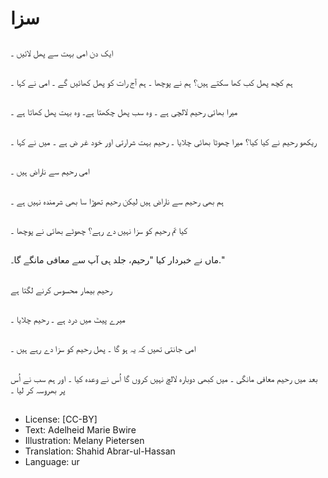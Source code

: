 # سزا

##
ایک دن امی بہت سے پھل لائیں ۔

##
ہم کچھ پھل کب کھا سکتے ہیں؟ ہم نے پوچھا ۔ ہم آج رات کو پھل کھائیں گے ۔ امی نے کہا ۔

##
میرا بھائی رحیم لالچی ہے ۔ وہ سب پھل چکھتا ہے۔ وہ بہت پھل کھاتا ہے ۔

##
ریکھو رحیم نے کیا کیا؟ میرا چھوٹا بھائی چلایا ۔ رحیم بہت شرارتی اور خود غر ض ہے ۔ میں نے کہا ۔

##
امی رحیم سے ناراض ہیں ۔

##
ہم بھی رحیم سے ناراض ہیں لیکن رحیم تھوڑا سا بھی شرمندہ نہیں ہے ۔

##
کیا تم رحیم کو سزا نہیں دے رہے؟ چھوٹے بھائی نے پوچھا ۔

##
ماں نے خبردار کیا "رحیم، جلد ہی آپ سے معافی مانگے گا۔."

##
رحیم بیمار محسوس کرنے لگتا ہے

##
میرے پیٹ میں درد ہے ۔ رحیم چلایا ۔

##
امی جانتی تھیں کہ یہ ہو گا ۔ پھل رحیم کو سزا دے رہے ہیں ۔

##
بعد میں رحیم معافی مانگی ۔ میں کبھی دوبارہ لالچ نہیں کروں گا اُس نے وعدہ کیا ۔ اور ہم سب نے اُس پر بھروسہ کر لیا ۔

##
* License: [CC-BY]
* Text: Adelheid Marie Bwire
* Illustration: Melany Pietersen
* Translation: Shahid Abrar-ul-Hassan
* Language: ur
